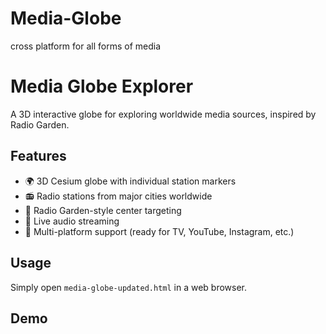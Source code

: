 # Media-Globe
cross platform for all forms of media 
# Media Globe Explorer

A 3D interactive globe for exploring worldwide media sources, inspired by Radio Garden.

## Features
- 🌍 3D Cesium globe with individual station markers
- 📻 Radio stations from major cities worldwide
- 🎯 Radio Garden-style center targeting
- 🎵 Live audio streaming
- 📱 Multi-platform support (ready for TV, YouTube, Instagram, etc.)

## Usage
Simply open `media-globe-updated.html` in a web browser.

## Demo
